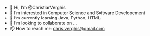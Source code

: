 - 👋 Hi, I’m @ChristianVerghis
- 👀 I’m interested in Computer Science and Software Developement
- 🌱 I’m currently learning Java, Python, HTML.
- 💞️ I’m looking to collaborate on ...
- 📫 How to reach me: chris.verghis@gmail.com

<!---
ChristianVerghis/ChristianVerghis is a ✨ special ✨ repository because its `README.md` (this file) appears on your GitHub profile.
You can click the Preview link to take a look at your changes.
--->
